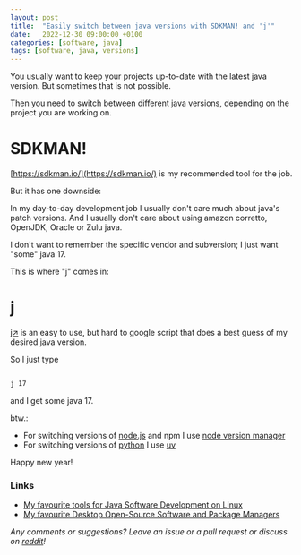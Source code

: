 ```yaml
---
layout: post
title:  "Easily switch between java versions with SDKMAN! and 'j'"
date:   2022-12-30 09:00:00 +0100
categories: [software, java]
tags: [software, java, versions]
---
```


You usually want to keep your projects up-to-date with the latest java version. But sometimes that is not possible.

Then you need to switch between different java versions, depending on the project you are working on.

# SDKMAN!

[https://sdkman.io/](https://sdkman.io/) is my recommended tool for the job.

But it has one downside:

In my day-to-day development job I usually don't care much about java's patch versions.
And I usually don't care about using amazon corretto, OpenJDK, Oracle or Zulu java.

I don't want to remember the specific vendor and subversion; I just want "some" java 17.

This is where "j" comes in:

# j

[j&#8599;](https://github.com/ldziedziul/j/) is an easy to use, but hard to google script that does a best guess of my desired java version.

So I just type

```bash

j 17

```

and I get some java 17.


btw.:

* For switching versions of [node.js](https://nodejs.org/) and npm I use [node version manager](https://github.com/nvm-sh/nvm)
* For switching versions of [python](https://www.python.org) I use [uv](https://docs.astral.sh/uv/)

Happy new year!

  
### Links

* [My favourite tools for Java Software Development on Linux](/software/2024/08/17/softwarepackages_for_development.html)
* [My favourite Desktop Open-Source Software and Package Managers](/software/2023/04/08/softwarepackages.html)

*Any comments or suggestions? Leave an issue or a pull request or discuss on [reddit](https://www.reddit.com/r/java/comments/zyv57r/easily_switch_between_java_versions_with_sdkman/)!*

